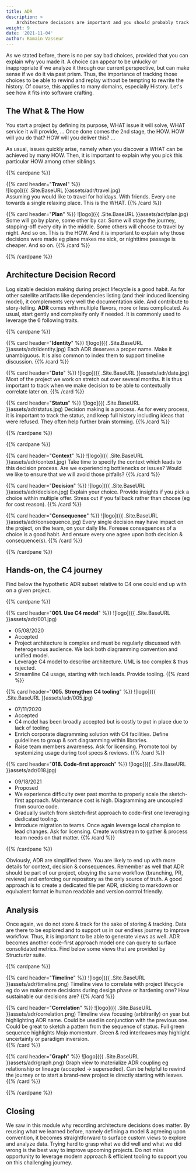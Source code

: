 ```yaml
---
title: ADR
description: >
    Architecture decisions are important and you should probably track them. 
weight: 9
date: '2021-11-04'
author: Romain Vasseur
---
```


As we stated before, there is no per say bad choices, provided that you can explain why you made it.
A choice can appear to be unlucky or inappropriate if we analyze it through our current perspective, but can make sense if we do it via past prism.
Thus, the importance of tracking those choices to be able to rewind and replay without be tempting to rewrite the history.
Of course, this applies to many domains, especially History. Let's see how it fits into software crafting.

## The What & The How

You start a project by defining its purpose, WHAT issue it will solve, WHAT service it will provide, ...
Once done comes the 2nd stage, the HOW. HOW will you do that? HOW will you deliver this? ...

As usual, issues quickly arise, namely when you discover a WHAT can be achieved by many HOW.
​​​​​​​Then, it is important to explain why you pick this particular HOW among other siblings. ​​​​​

{{% cardpane %}}

{{% card header="**Travel**" %}}  
![logo]({{ .Site.BaseURL }}assets/adr/travel.jpg)  
Assuming you would like to travel for holidays. With friends. Every one towards a single relaxing place. This is the WHAT.
{{% /card %}}

{{% card header="**Plan**" %}}
![logo]({{ .Site.BaseURL }}assets/adr/plan.jpg)
Some will go by plane, some other by car. Some will stage the journey, stopping-off every city in the middle. Some others will choose to travel by night. And so on. This is the HOW.
And it is important to explain why those decisions were made eg plane makes me sick, or nighttime passage is cheaper. And so on. 
{{% /card %}}

{{% /cardpane %}}

## Architecture Decision Record

Log sizable decision making during project lifecycle is a good habit. As for other satellite artifacts like dependencies listing (and their induced licensing model), it complements very well the documentation side. And contribute to story-telling. **ADR** comes with multiple flavors, more or less complicated. As usual, start gently and complexify only if needed. It is commonly used to leverage the 6 following traits.

{{% cardpane %}}

{{% card header="**Identity**" %}}
![logo]({{ .Site.BaseURL }}assets/adr/identity.jpg)
Each ADR deserves a proper name. Make it unambiguous. It is also common to index them to support timeline discussion.
{{% /card %}}

{{% card header="**Date**" %}}
![logo]({{ .Site.BaseURL }}assets/adr/date.jpg)
Most of the project we work on stretch out over several months. It is thus important to track when we make decision to be able to contextually correlate later on.
{{% /card %}}

{{% card header="**Status**" %}}
![logo]({{ .Site.BaseURL }}assets/adr/status.jpg)
Decision making is a process. As for every process, it is important to track the status, and keep full history including ideas that were refused. They often help further brain storming.
{{% /card %}}

{{% /cardpane %}}

{{% cardpane %}}

{{% card header="**Context**" %}}
![logo]({{ .Site.BaseURL }}assets/adr/context.jpg)
Take time to specify the context which leads to this decision process. Are we experiencing bottlenecks or issues? Would we like to ensure that we will avoid those pitfalls? 
{{% /card %}}

{{% card header="**Decision**" %}}
![logo]({{ .Site.BaseURL }}assets/adr/decision.jpg)
Explain your choice. Provide insights if you pick a choice within multiple offer. Stress out if you fallback rather than choose (eg for cost reason).
{{% /card %}}

{{% card header="**Consequence**" %}}
![logo]({{ .Site.BaseURL }}assets/adr/consequence.jpg)
Every single decision may have impact on the project, on the team, on your daily life. Foresee consequences of a choice is a good habit. And ensure every one agree upon both decision & consequence(s).
{{% /card %}}

{{% /cardpane %}}

## Hands-on, the C4 journey

Find below the hypothetic ADR subset relative to C4 one could end up with on a given project. 

{{% cardpane %}}

{{% card header="**001. Use C4 model**" %}}
![logo]({{ .Site.BaseURL }}assets/adr/001.jpg)
* 05/08/2020
* Accepted
* Project architecture is complex and must be regularly discussed with heterogenous audience. We lack both diagramming convention and unified model.
* Leverage C4 model to describe architecture. UML is too complex & thus rejected.
* Streamline C4 usage, starting with tech leads. Provide tooling.
{{% /card %}}

{{% card header="**005. Strengthen C4 tooling**" %}}
![logo]({{ .Site.BaseURL }}assets/adr/005.jpg)
* 07/11/2020
* Accepted
* C4 model has been broadly accepted but is costly to put in place due to lack of tooling
* Enrich corporate diagramming solution with C4 facilities. Define guidelines to group & sort diagramming within libraries. 
* Raise team members awareness. Ask for licensing. Promote tool by systemizing usage during tool specs & reviews.
{{% /card %}}

{{% card header="**018. Code-first approach**" %}}
![logo]({{ .Site.BaseURL }}assets/adr/018.jpg)
* 09/18/2021
* Proposed
* We experience difficulty over past months to properly scale the sketch-first approach. Maintenance cost is high. Diagramming are uncoupled from source code.
* Gradually switch from sketch-first approach to code-first one leveraging dedicated tooling.
* Introduce migration to teams. Once again leverage local champion to lead changes. Ask for licensing. Create workstream to gather & process team needs on that matter.
{{% /card %}}

{{% /cardpane %}}

Obviously, ADR are simplified there. You are likely to end up with more details for context, decision & consequences. Remember as well that ADR should be part of our project, obeying the same workflow (branching, PR, reviews) and enforcing our repository as the only source of truth. ​​​​​​​A good approach is to create a dedicated file per ADR, sticking to markdown or equivalent format ie human readable and version control friendly.

## Analysis

Once again, we do not store & track for the sake of storing & tracking. Data are there to be explored and to support us in our endless journey to improve workflow. Thus, it is important to be able to generate views as well. ADR becomes another code-first approach model one can query to surface consolidated metrics. Find below some views that are provided by Structurizr suite.

{{% cardpane %}}

{{% card header="**Timeline**" %}}
![logo]({{ .Site.BaseURL }}assets/adr/timeline.png)
Timeline view to correlate with project lifecycle eg do we make more decisions during design phase or hardening one? How sustainable our decisions are?
{{% /card %}}

{{% card header="**Correlation**" %}}
![logo]({{ .Site.BaseURL }}assets/adr/correlation.png)
Timeline view focusing (arbitrarily) on year but highlighting ADR name. Could be used in conjunction with the previous one. Could be great to sketch a pattern from the sequence of status. Full green sequence highlights Mojo momentum. Green & red interleaves may highlight uncertainty or paradigm inversion.  
{{% /card %}}

{{% card header="**Graph**" %}}
![logo]({{ .Site.BaseURL }}assets/adr/graph.png)
Graph view to materialize ADR coupling eg relationship or lineage (accepted -> superseded). Can be helpful to rewind the journey or to start a brand-new project ie directly starting with leaves.
{{% /card %}}

{{% /cardpane %}}

## Closing

We saw in this module why recording architecture decisions does matter.
By reusing what we learned before, namely defining a model & agreeing upon convention, it becomes straightforward to surface custom views to explore and analyze data. Trying hard to grasp what we did well and what we did wrong is the best way to improve upcoming projects. Do not miss opportunity to leverage modern approach & efficient tooling to support you on this challenging journey.
